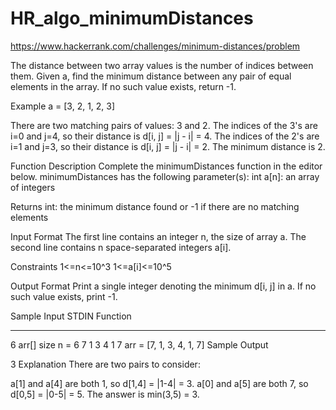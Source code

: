# HR_algo_minimumDistances
https://www.hackerrank.com/challenges/minimum-distances/problem


The distance between two array values is the number of indices between them. Given a, find the minimum distance between any pair of equal elements in the array. If no such value exists, return -1.

Example
a = [3, 2, 1, 2, 3]

There are two matching pairs of values: 3 and 2. The indices of the 3's are i=0 and j=4, so their distance is d[i, j] = |j - i| = 4. The indices of the 2's are i=1 and j=3, so their distance is d[i, j] = |j - i| = 2. The minimum distance is 2.

Function Description
Complete the minimumDistances function in the editor below.
minimumDistances has the following parameter(s):
int a[n]: an array of integers

Returns
int: the minimum distance found or -1 if there are no matching elements

Input Format
The first line contains an integer n, the size of array a.
The second line contains n space-separated integers a[i].

Constraints
1<=n<=10^3
1<=a[i]<=10^5

Output Format
Print a single integer denoting the minimum d[i, j] in a. If no such value exists, print -1.

Sample Input
STDIN           Function
-----           --------
6               arr[] size n = 6
7 1 3 4 1 7     arr = [7, 1, 3, 4, 1, 7]
Sample Output

3
Explanation
There are two pairs to consider:

a[1] and a[4] are both 1, so d[1,4] = |1-4| = 3.
a[0] and a[5] are both 7, so d[0,5] = |0-5| = 5.
The answer is min(3,5) = 3.
